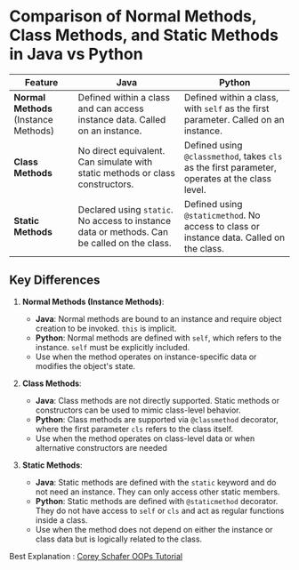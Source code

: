 # Comparison of Normal Methods, Class Methods, and Static Methods in Java vs Python

| Feature                     | Java                                             | Python                                               |
|-----------------------------|--------------------------------------------------|------------------------------------------------------|
| **Normal Methods** (Instance Methods) | Defined within a class and can access instance data. Called on an instance. | Defined within a class, with `self` as the first parameter. Called on an instance. |
| **Class Methods**            | No direct equivalent. Can simulate with static methods or class constructors. | Defined using `@classmethod`, takes `cls` as the first parameter, operates at the class level. |
| **Static Methods**           | Declared using `static`. No access to instance data or methods. Can be called on the class. | Defined using `@staticmethod`. No access to class or instance data. Called on the class. |

## Key Differences

1. **Normal Methods (Instance Methods)**:
   - **Java**: Normal methods are bound to an instance and require object creation to be invoked. `this` is implicit.
   - **Python**: Normal methods are defined with `self`, which refers to the instance. `self` must be explicitly included.
   - Use when the method operates on instance-specific data or modifies the object's state.

2. **Class Methods**:
   - **Java**: Class methods are not directly supported. Static methods or constructors can be used to mimic class-level behavior.
   - **Python**: Class methods are supported via `@classmethod` decorator, where the first parameter `cls` refers to the class itself.
   - Use when the method operates on class-level data or when alternative constructors are needed

3. **Static Methods**:
   - **Java**: Static methods are defined with the `static` keyword and do not need an instance. They can only access other static members.
   - **Python**: Static methods are defined with `@staticmethod` decorator. They do not have access to `self` or `cls` and act as regular functions inside a class.
   - Use when the method does not depend on either the instance or class data but is logically related to the class.

Best Explanation : [Corey Schafer OOPs Tutorial](https://www.youtube.com/watch?v=rq8cL2XMM5M)